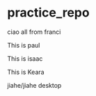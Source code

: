 # practice_repo
ciao all from franci

This is paul

This is isaac

This is Keara

jiahe/jiahe desktop
